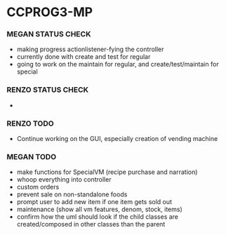 # CCPROG3-MP
### MEGAN STATUS CHECK
- making progress actionlistener-fying the controller
- currently done with create and test for regular
- going to work on the maintain for regular, and create/test/maintain for special

### RENZO STATUS CHECK
- 

### RENZO TODO
- Continue working on the GUI, especially creation of vending machine

### MEGAN TODO
- make functions for SpecialVM (recipe purchase and narration)
- whoop everything into controller
- custom orders
- prevent sale on non-standalone foods
- prompt user to add new item if one item gets sold out
- maintenance (show all vm features, denom, stock, items)
- confirm how the uml should look if the child classes are created/composed in other classes than the parent